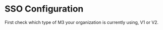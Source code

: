 # SSO Configuration

First check which type of M3 your organization is currently using, V1 or V2.


